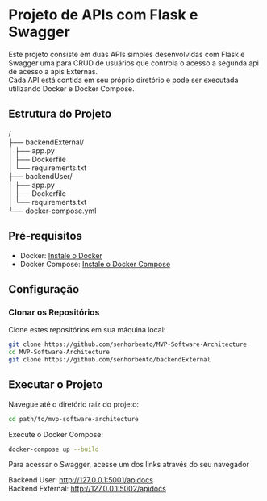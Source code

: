 # Projeto de APIs com Flask e Swagger

Este projeto consiste em duas APIs simples desenvolvidas com Flask e Swagger uma para CRUD de usuários que controla o acesso a segunda api de acesso a apis Externas.  
Cada API está contida em seu próprio diretório e pode ser executada utilizando Docker e Docker Compose.

## Estrutura do Projeto

/  
├── backendExternal/  
│ ├── app.py  
│ ├── Dockerfile  
│ └── requirements.txt  
├── backendUser/  
│ ├── app.py  
│ ├── Dockerfile  
│ └── requirements.txt  
└── docker-compose.yml  


## Pré-requisitos

- Docker: [Instale o Docker](https://docs.docker.com/get-docker/)
- Docker Compose: [Instale o Docker Compose](https://docs.docker.com/compose/install/)

## Configuração

### Clonar os Repositórios

Clone estes repositórios em sua máquina local:

```sh
git clone https://github.com/senhorbento/MVP-Software-Architecture
cd MVP-Software-Architecture
git clone https://github.com/senhorbento/backendExternal
```

## Executar o Projeto
Navegue até o diretório raiz do projeto:

```sh
cd path/to/mvp-software-architecture
```
Execute o Docker Compose:

```sh
docker-compose up --build
```
Para acessar o Swagger, acesse um dos links através do seu navegador

Backend User: http://127.0.0.1:5001/apidocs  
Backend External: http://127.0.0.1:5002/apidocs